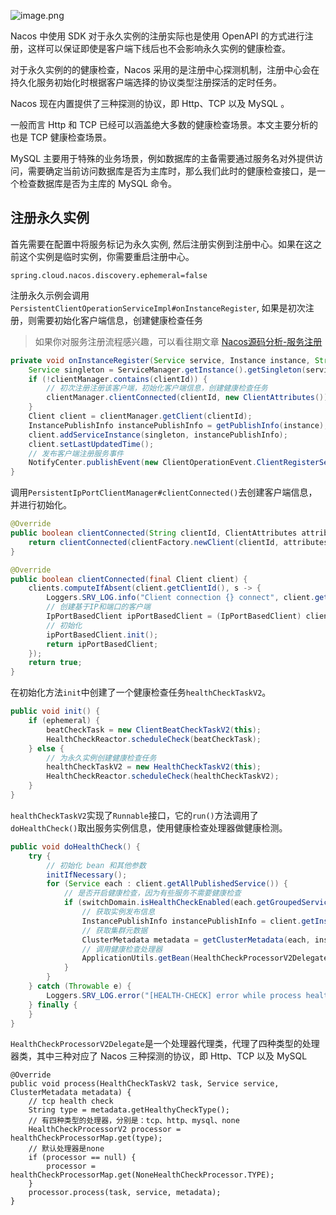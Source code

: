 ![image.png](https://cdn.nlark.com/yuque/0/2021/png/110282/1638273966070-17a3b2e7-124e-46ad-8221-1f904f0cac14.png#clientId=uc139c711-0875-4&from=paste&height=368&id=ub890028c&originHeight=368&originWidth=676&originalType=binary&ratio=1&rotation=0&showTitle=false&size=24794&status=done&style=none&taskId=u7cf9877c-2b43-498c-88a0-344e2d4100b&title=&width=676)



Nacos 中使用 SDK 对于永久实例的注册实际也是使用 OpenAPI 的方式进行注册，这样可以保证即使是客户端下线后也不会影响永久实例的健康检查。

对于永久实例的的健康检查，Nacos 采用的是注册中心探测机制，注册中心会在持久化服务初始化时根据客户端选择的协议类型注册探活的定时任务。

Nacos 现在内置提供了三种探测的协议，即 Http、TCP 以及 MySQL 。

一般而言 Http 和 TCP 已经可以涵盖绝大多数的健康检查场景。本文主要分析的也是 TCP 健康检查场景。

MySQL 主要用于特殊的业务场景，例如数据库的主备需要通过服务名对外提供访问，需要确定当前访问数据库是否为主库时，那么我们此时的健康检查接口，是一个检查数据库是否为主库的 MySQL 命令。



## 注册永久实例

首先需要在配置中将服务标记为永久实例, 然后注册实例到注册中心。如果在这之前这个实例是临时实例，你需要重启注册中心。

```properties
spring.cloud.nacos.discovery.ephemeral=false
```

注册永久示例会调用`PersistentClientOperationServiceImpl#onInstanceRegister`, 如果是初次注册，则需要初始化客户端信息，创建健康检查任务

> 如果你对服务注册流程感兴趣，可以看往期文章 [Nacos源码分析-服务注册](https://juejin.cn/post/7436204791620141095#heading-22)

```java
private void onInstanceRegister(Service service, Instance instance, String clientId) {
    Service singleton = ServiceManager.getInstance().getSingleton(service);
    if (!clientManager.contains(clientId)) {
        // 初次注册注册该客户端，初始化客户端信息，创建健康检查任务
        clientManager.clientConnected(clientId, new ClientAttributes());
    }
    Client client = clientManager.getClient(clientId);
    InstancePublishInfo instancePublishInfo = getPublishInfo(instance);
    client.addServiceInstance(singleton, instancePublishInfo);
    client.setLastUpdatedTime();
    // 发布客户端注册服务事件
    NotifyCenter.publishEvent(new ClientOperationEvent.ClientRegisterServiceEvent(singleton, clientId));
}
```

调用`PersistentIpPortClientManager#clientConnected()`去创建客户端信息，并进行初始化。

```java
@Override
public boolean clientConnected(String clientId, ClientAttributes attributes) {
    return clientConnected(clientFactory.newClient(clientId, attributes));
}

@Override
public boolean clientConnected(final Client client) {
    clients.computeIfAbsent(client.getClientId(), s -> {
        Loggers.SRV_LOG.info("Client connection {} connect", client.getClientId());
        // 创建基于IP和端口的客户端
        IpPortBasedClient ipPortBasedClient = (IpPortBasedClient) client;
        // 初始化
        ipPortBasedClient.init();
        return ipPortBasedClient;
    });
    return true;
}
```

在初始化方法`init`中创建了一个健康检查任务`healthCheckTaskV2`。

```java
public void init() {
    if (ephemeral) {
        beatCheckTask = new ClientBeatCheckTaskV2(this);
        HealthCheckReactor.scheduleCheck(beatCheckTask);
    } else {
        // 为永久实例创建健康检查任务
        healthCheckTaskV2 = new HealthCheckTaskV2(this);
        HealthCheckReactor.scheduleCheck(healthCheckTaskV2);
    }
}
```

`healthCheckTaskV2`实现了`Runnable`接口，它的`run()`方法调用了`doHealthCheck()`取出服务实例信息，使用健康检查处理器做健康检测。

```java
public void doHealthCheck() {
    try {
        // 初始化 bean 和其他参数
        initIfNecessary();
        for (Service each : client.getAllPublishedService()) {
            // 是否开启健康检查，因为有些服务不需要健康检查
            if (switchDomain.isHealthCheckEnabled(each.getGroupedServiceName())) {
                // 获取实例发布信息
                InstancePublishInfo instancePublishInfo = client.getInstancePublishInfo(each);
                // 获取集群元数据
                ClusterMetadata metadata = getClusterMetadata(each, instancePublishInfo);
                // 调用健康检查处理器
                ApplicationUtils.getBean(HealthCheckProcessorV2Delegate.class).process(this, each, metadata);
            }
        }
    } catch (Throwable e) {
        Loggers.SRV_LOG.error("[HEALTH-CHECK] error while process health check for {}", client.getClientId(), e);
    } finally {
    }
}
```

`HealthCheckProcessorV2Delegate`是一个处理器代理类，代理了四种类型的处理器类，其中三种对应了 Nacos 三种探测的协议，即 Http、TCP 以及 MySQL

```
@Override
public void process(HealthCheckTaskV2 task, Service service, ClusterMetadata metadata) {
    // tcp health check
    String type = metadata.getHealthyCheckType();
    // 有四种类型的处理器，分别是：tcp、http、mysql、none
    HealthCheckProcessorV2 processor = healthCheckProcessorMap.get(type);
    // 默认处理器是none
    if (processor == null) {
        processor = healthCheckProcessorMap.get(NoneHealthCheckProcessor.TYPE);
    }
    processor.process(task, service, metadata);
}
```